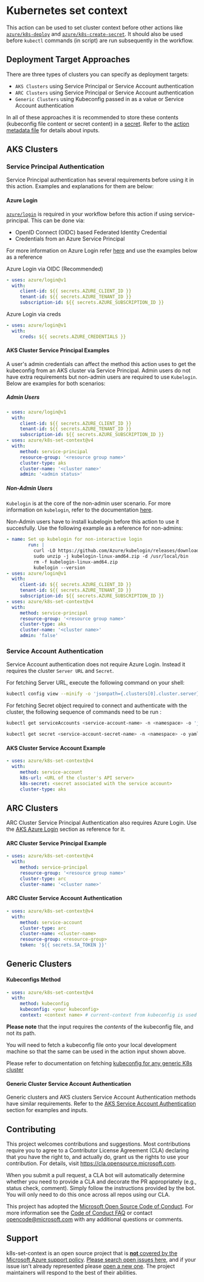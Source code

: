# Kubernetes set context

This action can be used to set cluster context before other actions like [`azure/k8s-deploy`](https://github.com/Azure/k8s-deploy/tree/master) and [`azure/k8s-create-secret`](https://github.com/Azure/k8s-create-secret/tree/master). It should also be used before `kubectl` commands (in script) are run subsequently in the workflow.

## Deployment Target Approaches

There are three types of clusters you can specify as deployment targets:

-  `AKS Clusters` using Service Principal or Service Account authentication
-  `ARC Clusters` using Service Principal or Service Account authentication
-  `Generic Clusters` using Kubeconfig passed in as a value or Service Account authentication

In all of these approaches it is recommended to store these contents (kubeconfig file content or secret content) in a [secret](https://docs.github.com/en/actions/security-guides/encrypted-secrets/). Refer to the [action metadata file](./action.yml) for details about inputs.

## AKS Clusters

### Service Principal Authentication

Service Principal authentication has several requirements before using it in this action. Examples and explanations for them are below:

#### Azure Login

[`azure/login`](https://github.com/Azure/login/tree/master) is required in your workflow before this action if using service-principal. This can be done via:

-  OpenID Connect (OIDC) based Federated Identity Credential
-  Credentials from an Azure Service Principal

For more information on Azure Login refer [here](<https://github.com/marketplace/actions/azure-login#:~:text=GitHub%20Action%20for,in%20step%20(i)>) and use the examples below as a reference

Azure Login via OIDC (Recommended)

```yaml
- uses: azure/login@v1
  with:
     client-id: ${{ secrets.AZURE_CLIENT_ID }}
     tenant-id: ${{ secrets.AZURE_TENANT_ID }}
     subscription-id: ${{ secrets.AZURE_SUBSCRIPTION_ID }}
```

Azure Login via creds

```yaml
- uses: azure/login@v1
  with:
     creds: ${{ secrets.AZURE_CREDENTIALS }}
```

#### AKS Cluster Service Principal Examples

A user's admin credentials can affect the method this action uses to get the kubeconfig from an AKS cluster via Service Principal. Admin users do not have extra requirements but non-admin users are required to use `Kubelogin`. Below are examples for both scenarios:

##### Admin Users

```yaml
- uses: azure/login@v1
  with:
     client-id: ${{ secrets.AZURE_CLIENT_ID }}
     tenant-id: ${{ secrets.AZURE_TENANT_ID }}
     subscription-id: ${{ secrets.AZURE_SUBSCRIPTION_ID }}
- uses: azure/k8s-set-context@v4
  with:
     method: service-principal
     resource-group: '<resource group name>'
     cluster-type: aks
     cluster-name: '<cluster name>'
     admin: '<admin status>'
```

##### Non-Admin Users

`Kubelogin` is at the core of the non-admin user scenario. For more information on `kubelogin`, refer to the documentation [here](https://github.com/Azure/kubelogin).

Non-Admin users have to install kubelogin before this action to use it succesfully. Use the following example as a reference for non-admins:

```yaml
- name: Set up kubelogin for non-interactive login
        run: |
          curl -LO https://github.com/Azure/kubelogin/releases/download/v0.0.20/kubelogin-linux-amd64.zip
          sudo unzip -j kubelogin-linux-amd64.zip -d /usr/local/bin
          rm -f kubelogin-linux-amd64.zip
          kubelogin --version
- uses: azure/login@v1
  with:
     client-id: ${{ secrets.AZURE_CLIENT_ID }}
     tenant-id: ${{ secrets.AZURE_TENANT_ID }}
     subscription-id: ${{ secrets.AZURE_SUBSCRIPTION_ID }}
- uses: azure/k8s-set-context@v4
  with:
     method: service-principal
     resource-group: '<resource group name>'
     cluster-type: aks
     cluster-name: '<cluster name>'
     admin: 'false'
```

### Service Account Authentication

Service Account authentication does not require Azure Login. Instead it requires the cluster `Server URL` and `Secret`.

For fetching Server URL, execute the following command on your shell:

```bash
kubectl config view --minify -o 'jsonpath={.clusters[0].cluster.server}'
```

For fetching Secret object required to connect and authenticate with the cluster, the following sequence of commands need to be run :

```bash
kubectl get serviceAccounts <service-account-name> -n <namespace> -o 'jsonpath={.secrets[*].name}'

kubectl get secret <service-account-secret-name> -n <namespace> -o yaml
```

#### AKS Cluster Service Account Example

```yaml
- uses: azure/k8s-set-context@v4
  with:
     method: service-account
     k8s-url: <URL of the cluster's API server>
     k8s-secret: <secret associated with the service account>
     cluster-type: aks
```

## ARC Clusters

ARC Cluster Service Principal Authentication also requires Azure Login. Use the [AKS Azure Login](https://github.com/aamgayle/k8s-set-context/edit/test2br/README.md#azure-login) section as reference for it.

#### ARC Cluster Service Principal Example

```yaml
- uses: azure/k8s-set-context@v4
  with:
     method: service-principal
     resource-group: '<resource group name>'
     cluster-type: arc
     cluster-name: '<cluster name>'
```

#### ARC Cluster Service Account Authentication

```yaml
- uses: azure/k8s-set-context@v4
  with:
     method: service-account
     cluster-type: arc
     cluster-name: <cluster-name>
     resource-group: <resource-group>
     token: '${{ secrets.SA_TOKEN }}'
```

## Generic Clusters

#### Kubeconfigs Method

```yaml
- uses: azure/k8s-set-context@v4
  with:
     method: kubeconfig
     kubeconfig: <your kubeconfig>
     context: <context name> # current-context from kubeconfig is used as default
```

**Please note** that the input requires the _contents_ of the kubeconfig file, and not its path.

You will need to fetch a kubeconfig file onto your local development machine so that the same can be used in the action input shown above.

Please refer to documentation on fetching [kubeconfig for any generic K8s cluster](https://kubernetes.io/docs/concepts/configuration/organize-cluster-access-kubeconfig/)

#### Generic Cluster Service Account Authentication

Generic clusters and AKS clusters Service Account Authentication methods have similar requirements. Refer to the [AKS Service Account Authentication](https://github.com/aamgayle/k8s-set-context/edit/test2br/README.md#service-account-authentication) section for examples and inputs.

## Contributing

This project welcomes contributions and suggestions. Most contributions require you to agree to a
Contributor License Agreement (CLA) declaring that you have the right to, and actually do, grant us
the rights to use your contribution. For details, visit https://cla.opensource.microsoft.com.

When you submit a pull request, a CLA bot will automatically determine whether you need to provide
a CLA and decorate the PR appropriately (e.g., status check, comment). Simply follow the instructions
provided by the bot. You will only need to do this once across all repos using our CLA.

This project has adopted the [Microsoft Open Source Code of Conduct](https://opensource.microsoft.com/codeofconduct/).
For more information see the [Code of Conduct FAQ](https://opensource.microsoft.com/codeofconduct/faq/) or
contact [opencode@microsoft.com](mailto:opencode@microsoft.com) with any additional questions or comments.

## Support

k8s-set-context is an open source project that is [**not** covered by the Microsoft Azure support policy](https://support.microsoft.com/en-us/help/2941892/support-for-linux-and-open-source-technology-in-azure). [Please search open issues here](https://github.com/Azure/k8s-set-context/issues), and if your issue isn't already represented please [open a new one](https://github.com/Azure/k8s-set-context/issues/new/choose). The project maintainers will respond to the best of their abilities.
